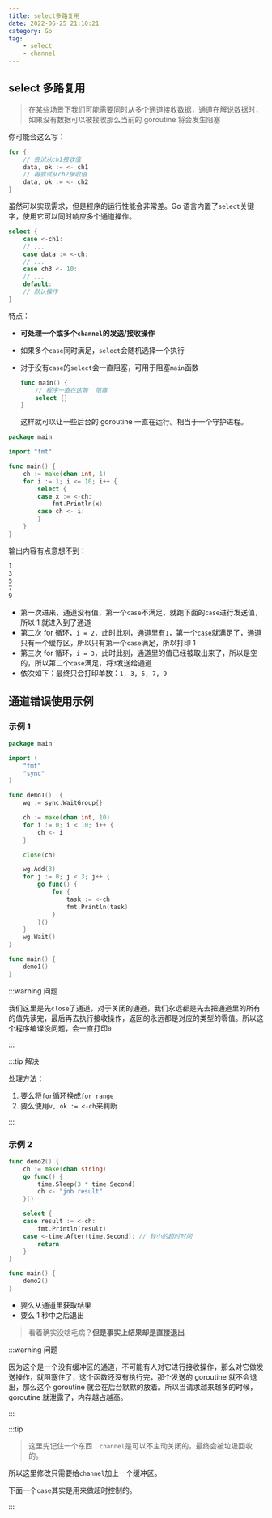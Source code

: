 ```yaml
---
title: select多路复用
date: 2022-06-25 21:10:21
category: Go
tag:
    - select
    - channel
---
```


## select 多路复用

> 在某些场景下我们可能需要同时从多个通道接收数据，通道在解说数据时，如果没有数据可以被接收那么当前的 goroutine 将会发生阻塞

你可能会这么写：

```go
for {
    // 尝试从ch1接收值
    data, ok := <- ch1
    // 再尝试从ch2接收值
    data, ok := <- ch2
}
```

虽然可以实现需求，但是程序的运行性能会非常差。Go 语言内置了`select`关键字，使用它可以同时响应多个通道操作。

```go
select {
    case <-ch1:
    // ...
    case data := <-ch:
    // ...
    case ch3 <- 10:
    // ...
    default:
    // 默认操作
}
```

特点：

-   **可处理一个或多个`channel`的发送/接收操作**

-   如果多个`case`同时满足，`select`会随机选择一个执行

-   对于没有`case`的`select`会一直阻塞，可用于阻塞`main`函数

    ```go
    func main() {
        // 程序一直在这等  阻塞
        select {}
    }
    ```

    这样就可以让一些后台的 goroutine 一直在运行。相当于一个守护进程。

```go
package main

import "fmt"

func main() {
	ch := make(chan int, 1)
	for i := 1; i <= 10; i++ {
		select {
		case x := <-ch:
			fmt.Println(x)
		case ch <- i:
		}
	}
}

```

输出内容有点意想不到：

```bash
1
3
5
7
9
```

-   第一次进来，通道没有值，第一个`case`不满足，就跑下面的`case`进行发送值，所以 1 就进入到了通道
-   第二次 for 循环，`i = 2`，此时此刻，通道里有`1`，第一个`case`就满足了，通道只有一个缓存区，所以只有第一个`case`满足，所以打印 1
-   第三次 for 循环，`i = 3`，此时此刻，通道里的值已经被取出来了，所以是空的，所以第二个`case`满足，将`3`发送给通道
-   依次如下：最终只会打印单数：`1, 3, 5, 7, 9`

## 通道错误使用示例

### 示例 1

```go
package main

import (
	"fmt"
	"sync"
)

func demo1()  {
	wg := sync.WaitGroup{}

	ch := make(chan int, 10)
	for i := 0; i < 10; i++ {
		ch <- i
	}

	close(ch)

	wg.Add(3)
	for j := 0; j < 3; j++ {
		go func() {
			for {
				task := <-ch
				fmt.Println(task)
			}
		}()
	}
	wg.Wait()
}

func main() {
	demo1()
}

```

:::warning 问题

我们这里是先`close`了通道，对于关闭的通道，我们永远都是先去把通道里的所有的值先读完，最后再去执行接收操作，返回的永远都是对应的类型的零值。所以这个程序编译没问题，会一直打印`0`

:::

:::tip 解决

处理方法：

1.  要么将`for`循环换成`for range`
2.  要么使用`v, ok := <-ch`来判断

:::

### 示例 2

```go
func demo2() {
	ch := make(chan string)
	go func() {
		time.Sleep(3 * time.Second)
		ch <- "job result"
	}()

	select {
	case result := <-ch:
		fmt.Println(result)
	case <-time.After(time.Second): // 较小的超时时间
		return
	}
}

func main() {
	demo2()
}
```

-   要么从通道里获取结果
-   要么 1 秒中之后退出

> 看着确实没啥毛病？<strong>但是事实上结果却是直接退出</strong>

:::warning 问题

因为这个是一个没有缓冲区的通道，不可能有人对它进行接收操作，那么对它做发送操作，就阻塞住了，这个函数还没有执行完，那个发送的 goroutine 就不会退出，那么这个 goroutine 就会在后台默默的放着。所以当请求越来越多的时候，goroutine 就泄露了，内存越占越高。

:::

:::tip

> 这里先记住一个东西：`channel`是可以不主动关闭的，最终会被垃圾回收的。

所以这里修改只需要给`channel`加上一个缓冲区。

下面一个`case`其实是用来做超时控制的。

:::
